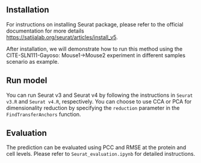 ## Installation
For instructions on installing Seurat package, please refer to the official documentation for more details <https://satijalab.org/seurat/articles/install_v5>.

After installation, we will demonstrate how to run this method using the CITE-SLN111-Gayoso: Mouse1→Mouse2 experiment in different samples scenario as example.

## Run model
You can run Seurat v3 and Seurat v4 by following the instructions in `Seurat v3.R` and `Seurat v4.R`, respectively. You can choose to use CCA or PCA for dimensionality reduction by specifying the `reduction` parameter in the `FindTransferAnchors` function.

## Evaluation
The prediction can be evaluated using PCC and RMSE at the protein and cell levels. Please refer to `Seurat_evaluation.ipynb` for detailed instructions.